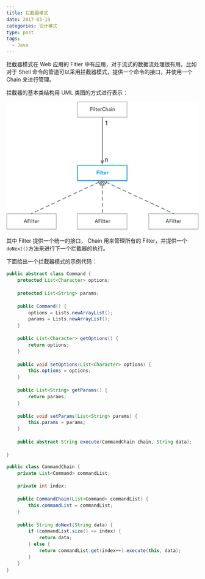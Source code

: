 ```yaml
---
title: 拦截器模式
date: 2017-03-19
categories: 设计模式
type: post
tags:
  - Java
---
```


拦截器模式在 Web 应用的 Fitler 中有应用，对于流式的数据流处理很有用。比如对于 Shell 命令的管道可以采用拦截器模式，提供一个命令的接口，并使用一个 Chain 来进行管理。

<!--more-->

拦截器的基本类结构用 UML 类图的方式进行表示：

![](pattern-filter.jpg)

其中 Filter 提供一个统一的接口， Chain 用来管理所有的 Filter，并提供一个`doNext()`方法来进行下一个拦截器的执行。

下面给出一个拦截器模式的示例代码：

```java
public abstract class Command {
    protected List<Character> options;

    protected List<String> params;

    public Command() {
        options = Lists.newArrayList();
        params = Lists.newArrayList();
    }

    public List<Character> getOptions() {
        return options;
    }

    public void setOptions(List<Character> options) {
        this.options = options;
    }

    public List<String> getParams() {
        return params;
    }

    public void setParams(List<String> params) {
        this.params = params;
    }

    public abstract String execute(CommandChain chain, String data);

}
```

```java
public class CommandChain {
    private List<Command> commandList;

    private int index;

    public CommandChain(List<Command> commandList) {
        this.commandList = commandList;
    }

    public String doNext(String data) {
        if (commandList.size() <= index) {
            return data;
        } else {
            return commandList.get(index++).execute(this, data);
        }
    }
}
```

